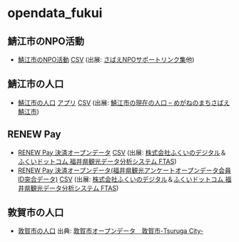 # opendata_fukui
 
## 鯖江市のNPO活動

- [鯖江市のNPO活動](sabae_npo_act.csv) [CSV](https://code4fukui.github.io/opendata_fukui/sabae_npo_act.csv) (出展: [さばえNPOサポートリンク集](http://www.sabae-npo.org/doyano/link/index.html)他)

## 鯖江市の人口

- [鯖江市の人口](sabae_population.csv) [アプリ](https://code4fukui.github.io/opendata_fukui/sabae_population.html) [CSV](https://code4fukui.github.io/opendata_fukui/sabae_population.csv) (出展: [鯖江市の現在の人口 – めがねのまちさばえ 鯖江市](https://www.city.sabae.fukui.jp/about_city/tokeijoho/sabae-jinko.html))

## RENEW Pay

- [RENEW Pay 決済オープンデータ](renewpay_payment_2022.csv) [CSV](https://code4fukui.github.io/opendata_fukui/renewpay_payment_2022.csv) (出展: [株式会社ふくいのデジタル](https://www.fukui-digital.co.jp/)＆[ふくいドットコム 福井県観光データ分析システム FTAS](https://www.fuku-e.com/feature/detail_266.html))
- [RENEW Pay 決済オープンデータ(福井県観光アンケートオープンデータ会員ID突合データ)](renewpay_payment_linked_2022.csv) [CSV](https://code4fukui.github.io/opendata_fukui/renewpay_payment_linked_2022.csv) (出展: [株式会社ふくいのデジタル](https://www.fukui-digital.co.jp/)＆[ふくいドットコム 福井県観光データ分析システム FTAS](https://www.fuku-e.com/feature/detail_266.html))

## 敦賀市の人口

- [敦賀市の人口](tsuruga_population_statistics.csv) 出典: [敦賀市オープンデータ　敦賀市-Tsuruga City-](https://www.city.tsuruga.lg.jp/about_city/tokei_nenpo/opendata.html)
